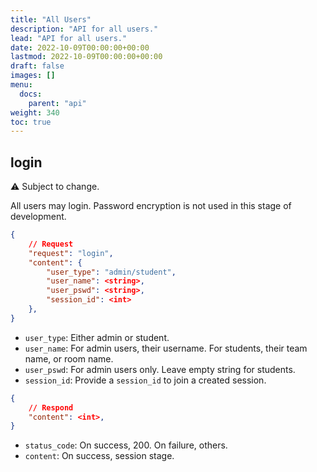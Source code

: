 ```yaml
---
title: "All Users"
description: "API for all users."
lead: "API for all users."
date: 2022-10-09T00:00:00+00:00
lastmod: 2022-10-09T00:00:00+00:00
draft: false
images: []
menu:
  docs:
    parent: "api"
weight: 340
toc: true
---
```


## login

:warning: Subject to change.

All users may login. Password encryption is not used in this stage of development.

```json
{
    // Request
    "request": "login",
    "content": {
        "user_type": "admin/student",
        "user_name": <string>,
        "user_pswd": <string>,
        "session_id": <int>
    },
}
```

- `user_type`: Either admin or student.
- `user_name`: For admin users, their username. For students, their team name, or room name.
- `user_pswd`: For admin users only. Leave empty string for students.
- `session_id`: Provide a `session_id` to join a created session.

```json
{
    // Respond
    "content": <int>,
}
```

- `status_code`: On success, 200. On failure, others.
- `content`: On success, session stage.